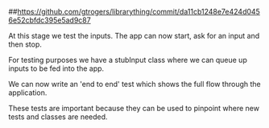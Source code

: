 
##https://github.com/gtrogers/librarything/commit/da11cb1248e7e424d0456e52cbfdc395e5ad9c87

At this stage we test the inputs. The app can
now start, ask for an input and then stop.

For testing purposes we have a stubInput
class where we can queue up inputs to
be fed into the app.

We can now write an 'end to end' test
which shows the full flow through the
application.

These tests are important because they
can be used to pinpoint where new tests
and classes are needed.
